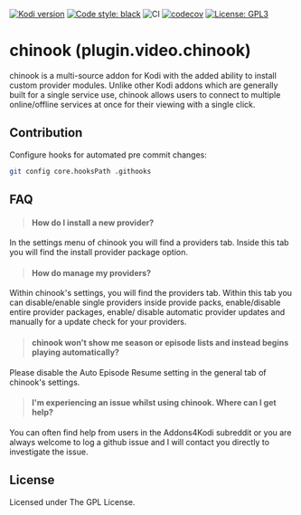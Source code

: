 [![Kodi version](https://img.shields.io/badge/kodi%20versions-18--19-blue)](https://kodi.tv/)
[![Code style: black](https://img.shields.io/badge/code%20style-black-000000.svg)](https://github.com/psf/black)
![CI](https://github.com/chinookKodi/chinookDevelopment/workflows/CI/badge.svg?branch=v2-Development)
[![codecov](https://codecov.io/gh/chinookKodi/chinookDevelopment/branch/v2-Development/graph/badge.svg?token=LCX9WOPJ2M)](https://codecov.io/gh/chinookKodi/chinookDevelopment)
[![License: GPL3](https://img.shields.io/badge/License-GPL3-yellow.svg)](https://opensource.org/licenses/GPL-3.0)

# chinook (plugin.video.chinook)

chinook is a multi-source addon for Kodi with the added ability to install custom provider modules. Unlike other Kodi addons which are generally built for a single service use, chinook allows users to connect to multiple online/offline services at once for their viewing with a single click.

## Contribution

Configure hooks for automated pre commit changes:
```sh
git config core.hooksPath .githooks
```

## FAQ

> #### How do I install a new provider?

In the settings menu of chinook you will find a providers tab. Inside this tab you will find the install provider package option.

> #### How do manage my providers?

Within chinook's settings, you will find the providers tab. Within this tab you can disable/enable single providers inside provide packs, enable/disable entire provider packages, enable/ disable automatic provider updates and manually for a update check for your providers.

> #### chinook won't show me season or episode lists and instead begins playing automatically?

Please disable the Auto Episode Resume setting in the general tab of chinook's settings.

> #### I'm experiencing an issue whilst using chinook. Where can I get help?
You can often find help from users in the Addons4Kodi subreddit or you are always welcome to log a github issue and I will contact you directly to investigate the issue.

## License

Licensed under The GPL License.